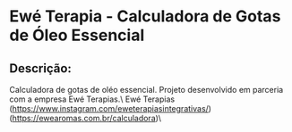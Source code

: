 # Ewé Terapia - Calculadora de Gotas de Óleo Essencial

## Descrição:
  Calculadora de gotas de oléo essencial.
  Projeto desenvolvido em parceria com a empresa Ewé Terapias.\ 
  Ewé Terapias\
  (https://www.instagram.com/eweterapiasintegrativas/)  
  (https://ewearomas.com.br/calculadora)\


